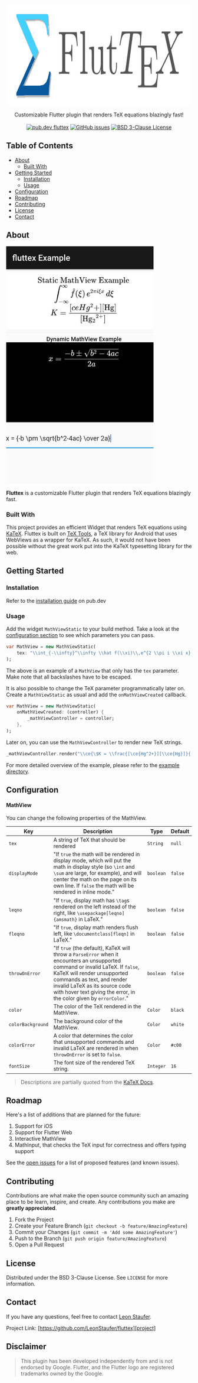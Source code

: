 <p align="center">
  <a href="https://github.com/LeonStaufer/fluttex">
    <img src="assets/logo.png" alt="Logo for fluttex" width="953" height="272" />
  </a>

  <p align="center">
    Customizable Flutter plugin that renders TeX equations blazingly fast!
    <br />
    <br />
    <a href='https://pub.dev/packages/fluttex'><img alt="pub.dev fluttex" src="https://img.shields.io/pub/v/fluttex" /></a>
    <a href="https://github.com/LeonStaufer/fluttex/issues/new"><img alt="GitHub issues" src="https://img.shields.io/github/issues/LeonStaufer/fluttex"></a>
    <a href="https://github.com/LeonStaufer/fluttex"><img alt="BSD 3-Clause License" src="https://img.shields.io/github/license/LeonStaufer/fluttex"></a>
    <br />
  </p>
</p>

## Table of Contents

* [About](#about)
  * [Built With](#built-with)
* [Getting Started](#getting-started)
  * [Installation](#installation)
  * [Usage](#usage)
* [Configuration](#configuration)
* [Roadmap](#roadmap)
* [Contributing](#contributing)
* [License](#license)
* [Contact](#contact)



## About

<img alt="Screenshot of the TeX Tools Example App" src="assets/screenshot.jpg" width="400" />

**Fluttex** is a customizable Flutter plugin that renders TeX equations blazingly fast.


### Built With

This project provides an efficient Widget that renders TeX equations using [KaTeX][katex]. Fluttex is built on [TeX Tools][textools], a TeX library for Android that uses WebViews as a wrapper for KaTeX. As such, it would not have been possible without the great work put into the KaTeX typesetting library for the web. 

## Getting Started

### Installation

Refer to the [installation guide](https://pub.dev/packages/fluttex#-installing-tab-) on pub.dev

### Usage

Add the widget `MathViewStatic` to your build method. Take a look at the [configuration section](#configuration) to see which parameters you can pass.
```dart
var MathView = new MathViewStatic(
    tex: "\\int_{-\\infty}^\\infty \\hat f(\\xi)\\,e^{2 \\pi i \\xi x} \\,d\\xi \\\\",
);
```

The above is an example of a `MathView` that only has the `tex` parameter. Make note that all backslashes have to be escaped.

It is also possible to change the TeX parameter programmatically later on. Create a `MathViewStatic` as usual and add the `onMathViewCreated` callback.
```dart
var MathView = new MathViewStatic(
    onMathViewCreated: (controller) {
        _mathViewController = controller;
    },
);
```

Later on, you can use the `MathViewController` to render new TeX strings.
```dart
_mathViewController.render("\\ce{\$K = \\frac{[\ce{Hg^2+}][\\ce{Hg}]}{[\\ce{Hg2^2+}]}\$}");
```

For more detailed overview of the example, please refer to the [example directory](https://github.com/LeonStaufer/fluttex/tree/master/example).


## Configuration

#### MathView

You can change the following properties of the MathView.

| Key            | Description                                                  | Type                                              | Default |
| -------------- | ------------------------------------------------------------ | ------- | ------- |
| `tex`  | A string of TeX that should be rendered | `String` | `null` |
| `displayMode`  | "If `true` the math will be rendered in display mode, which will put the math in display style (so `\int` and `\sum` are large, for example), and will center the math on the page on its own line. If `false` the math will be rendered in inline mode." | `boolean` | `false` |
| `leqno`        | "If `true`, display math has `\tag`s rendered on the left instead of the right, like `\usepackage[leqno]{amsmath}` in LaTeX." | `boolean` | `false` |
| `fleqno`       | "If `true`, display math renders flush left, like `\documentclass[fleqn]` in LaTeX." | `boolean` | `false` |
| `throwOnError` | "If `true` (the default), KaTeX will throw a `ParseError` when it encounters an unsupported command or invalid LaTeX. If `false`, KaTeX will render unsupported commands as text, and render invalid  LaTeX as its source code with hover text giving the error, in the color  given by `errorColor`." | `boolean` | `false` |
| `color`        | The color of the TeX rendered in the MathView. | `Color` | `black` |
| `colorBackground` | The background color of the MathView. | `Color` | `white` |
| `colorError`   | A color that determines the color that unsupported commands and invalid LaTeX are rendered in when `throwOnError` is set to `false`. | `Color` | `#c00`  |
| `fontSize`   | The font size of the rendered TeX string. | `Integer` | `16`  |

> Descriptions are partially quoted from the [KaTeX Docs][katex-docs].



<!-- ROADMAP -->

## Roadmap

Here's a list of additions that are planned for the future:

1. Support for iOS
2. Support for Flutter Web
3. Interactive MathView
4. MathInput, that checks the TeX input for correctness and offers typing support

See the [open issues][issues] for a list of proposed features (and known issues).



<!-- CONTRIBUTING -->
## Contributing

Contributions are what make the open source community such an amazing place to be learn, inspire, and create. Any contributions you make are **greatly appreciated**.

1. Fork the Project
2. Create your Feature Branch (`git checkout -b feature/AmazingFeature`)
3. Commit your Changes (`git commit -m 'Add some AmazingFeature'`)
4. Push to the Branch (`git push origin feature/AmazingFeature`)
5. Open a Pull Request



<!-- LICENSE -->
## License

Distributed under the BSD 3-Clause License. See `LICENSE` for more information.



<!-- CONTACT -->
## Contact

If you have any questions, feel free to contact [Leon Staufer][email].

Project Link: [https://github.com/LeonStaufer/fluttex][project]

## Disclaimer

> This plugin has been developed independently from and is not endorsed by Google. Flutter, and the Flutter logo are registered trademarks owned by the Google.


<!-- MARKDOWN LINKS & IMAGES -->
[product-screenshot]: assets/screenshot.jpg
[project]: https://github.com/LeonStaufer/fluttex
[issues]: https://github.com/LeonStaufer/fluttex/issues
[email]: mailto:leon@staufer.me
[katex]: https://katex.org/
[katex-docs]: https://katex.org/docs/options.html
[textools]: https://github.com/LeonStaufer/TeXTools
